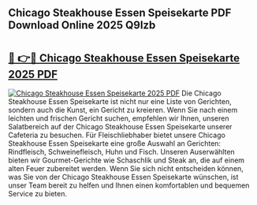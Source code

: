 ## Chicago Steakhouse Essen Speisekarte PDF Download Online 2025 Q9Izb

# <h2><a href="http://gc622c.nevu.top/?p=Chicago+Steakhouse+Essen+Speisekarte">🔗 👉🔴 Chicago Steakhouse Essen Speisekarte 2025 PDF</a></h2>

[![Chicago Steakhouse Essen Speisekarte 2025 PDF](https://i.imgur.com/dBaPXMq.png)](http://gc622c.nevu.top/?p=Chicago+Steakhouse+Essen+Speisekarte)
Die Chicago Steakhouse Essen Speisekarte ist nicht nur eine Liste von Gerichten, sondern auch die Kunst, ein Gericht zu kreieren. Wenn Sie nach einem leichten und frischen Gericht suchen, empfehlen wir Ihnen, unseren Salatbereich auf der Chicago Steakhouse Essen Speisekarte unserer Cafeteria zu besuchen. Für Fleischliebhaber bietet unsere Chicago Steakhouse Essen Speisekarte eine große Auswahl an Gerichten: Rindfleisch, Schweinefleisch, Huhn und Fisch. Unseren Auserwählten bieten wir Gourmet-Gerichte wie Schaschlik und Steak an, die auf einem alten Feuer zubereitet werden. Wenn Sie sich nicht entscheiden können, was Sie von der Chicago Steakhouse Essen Speisekarte wünschen, ist unser Team bereit zu helfen und Ihnen einen komfortablen und bequemen Service zu bieten.
